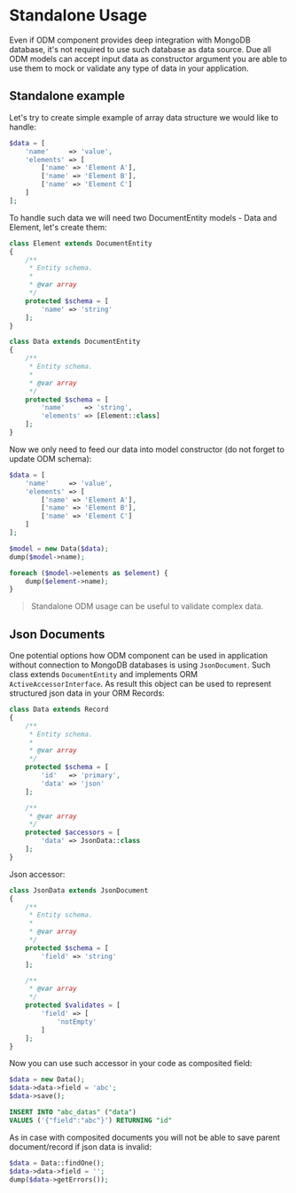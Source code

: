# Standalone Usage
Even if ODM component provides deep integration with MongoDB database, it's not required to use such database as data source. Due all ODM models can accept input data as constructor argument you are able to use them to mock or validate any type of data in your application.

## Standalone example
Let's try to create simple example of array data structure we would like to handle:

```php
$data = [
    'name'     => 'value',
    'elements' => [
        ['name' => 'Element A'],
        ['name' => 'Element B'],
        ['name' => 'Element C']
    ]
];
```

To handle such data we will need two DocumentEntity models - Data and Element, let's create them:

```php
class Element extends DocumentEntity
{
    /**
     * Entity schema.
     *
     * @var array
     */
    protected $schema = [
        'name' => 'string'
    ];
}
```

```php
class Data extends DocumentEntity
{
    /**
     * Entity schema.
     *
     * @var array
     */
    protected $schema = [
        'name'     => 'string',
        'elements' => [Element::class]
    ];
}
```

Now we only need to feed our data into model constructor (do not forget to update ODM schema):

```php
$data = [
    'name'     => 'value',
    'elements' => [
        ['name' => 'Element A'],
        ['name' => 'Element B'],
        ['name' => 'Element C']
    ]
];

$model = new Data($data);
dump($model->name);

foreach ($model->elements as $element) {
    dump($element->name);
}
```

> Standalone ODM usage can be useful to validate complex data.

## Json Documents
One potential options how ODM component can be used in application without connection to MongoDB databases is using `JsonDocument`. Such class extends `DocumentEntity` and implements ORM `ActiveAccessorInterface`. As result this object can be used to represent structured json data in your ORM Records:

```php
class Data extends Record
{
    /**
     * Entity schema.
     *
     * @var array
     */
    protected $schema = [
        'id'   => 'primary',
        'data' => 'json'
    ];

    /**
     * @var array
     */
    protected $accessors = [
        'data' => JsonData::class
    ];
}
```

Json accessor:
```php
class JsonData extends JsonDocument
{
    /**
     * Entity schema.
     *
     * @var array
     */
    protected $schema = [
        'field' => 'string'
    ];

    /**
     * @var array
     */
    protected $validates = [
        'field' => [
            'notEmpty'
        ]
    ];
}
```

Now you can use such accessor in your code as composited field:

```php
$data = new Data();
$data->data->field = 'abc';
$data->save();
```

```sql
INSERT INTO "abc_datas" ("data")
VALUES ('{"field":"abc"}') RETURNING "id"
```

As in case with composited documents you will not be able to save parent document/record if json data is invalid:

```php
$data = Data::findOne();
$data->data->field = '';
dump($data->getErrors());
```

